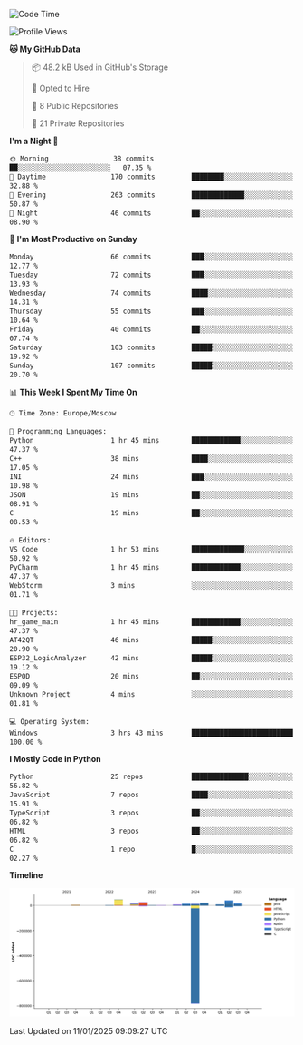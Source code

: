 <!--START_SECTION:waka-->
![Code Time](http://img.shields.io/badge/Code%20Time-582%20hrs%2017%20mins-blue)

![Profile Views](http://img.shields.io/badge/Profile%20Views-1-blue)

**🐱 My GitHub Data** 

> 📦 48.2 kB Used in GitHub's Storage 
 > 
> 💼 Opted to Hire
 > 
> 📜 8 Public Repositories 
 > 
> 🔑 21 Private Repositories 
 > 
**I'm a Night 🦉** 

```text
🌞 Morning                38 commits          ██░░░░░░░░░░░░░░░░░░░░░░░   07.35 % 
🌆 Daytime                170 commits         ████████░░░░░░░░░░░░░░░░░   32.88 % 
🌃 Evening                263 commits         █████████████░░░░░░░░░░░░   50.87 % 
🌙 Night                  46 commits          ██░░░░░░░░░░░░░░░░░░░░░░░   08.90 % 
```
📅 **I'm Most Productive on Sunday** 

```text
Monday                   66 commits          ███░░░░░░░░░░░░░░░░░░░░░░   12.77 % 
Tuesday                  72 commits          ███░░░░░░░░░░░░░░░░░░░░░░   13.93 % 
Wednesday                74 commits          ████░░░░░░░░░░░░░░░░░░░░░   14.31 % 
Thursday                 55 commits          ███░░░░░░░░░░░░░░░░░░░░░░   10.64 % 
Friday                   40 commits          ██░░░░░░░░░░░░░░░░░░░░░░░   07.74 % 
Saturday                 103 commits         █████░░░░░░░░░░░░░░░░░░░░   19.92 % 
Sunday                   107 commits         █████░░░░░░░░░░░░░░░░░░░░   20.70 % 
```


📊 **This Week I Spent My Time On** 

```text
🕑︎ Time Zone: Europe/Moscow

💬 Programming Languages: 
Python                   1 hr 45 mins        ████████████░░░░░░░░░░░░░   47.37 % 
C++                      38 mins             ████░░░░░░░░░░░░░░░░░░░░░   17.05 % 
INI                      24 mins             ███░░░░░░░░░░░░░░░░░░░░░░   10.98 % 
JSON                     19 mins             ██░░░░░░░░░░░░░░░░░░░░░░░   08.91 % 
C                        19 mins             ██░░░░░░░░░░░░░░░░░░░░░░░   08.53 % 

🔥 Editors: 
VS Code                  1 hr 53 mins        █████████████░░░░░░░░░░░░   50.92 % 
PyCharm                  1 hr 45 mins        ████████████░░░░░░░░░░░░░   47.37 % 
WebStorm                 3 mins              ░░░░░░░░░░░░░░░░░░░░░░░░░   01.71 % 

🐱‍💻 Projects: 
hr_game_main             1 hr 45 mins        ████████████░░░░░░░░░░░░░   47.37 % 
AT42QT                   46 mins             █████░░░░░░░░░░░░░░░░░░░░   20.90 % 
ESP32_LogicAnalyzer      42 mins             █████░░░░░░░░░░░░░░░░░░░░   19.12 % 
ESPOD                    20 mins             ██░░░░░░░░░░░░░░░░░░░░░░░   09.09 % 
Unknown Project          4 mins              ░░░░░░░░░░░░░░░░░░░░░░░░░   01.81 % 

💻 Operating System: 
Windows                  3 hrs 43 mins       █████████████████████████   100.00 % 
```

**I Mostly Code in Python** 

```text
Python                   25 repos            ██████████████░░░░░░░░░░░   56.82 % 
JavaScript               7 repos             ████░░░░░░░░░░░░░░░░░░░░░   15.91 % 
TypeScript               3 repos             ██░░░░░░░░░░░░░░░░░░░░░░░   06.82 % 
HTML                     3 repos             ██░░░░░░░░░░░░░░░░░░░░░░░   06.82 % 
C                        1 repo              █░░░░░░░░░░░░░░░░░░░░░░░░   02.27 % 
```



**Timeline**

![Lines of Code chart](https://raw.githubusercontent.com/adlemx/adlemx/main/assets/bar_graph.png)


 Last Updated on 11/01/2025 09:09:27 UTC
<!--END_SECTION:waka-->
